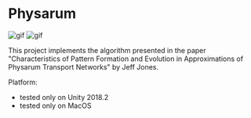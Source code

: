 Physarum
====

![gif](Media/announcement.gif) ![gif](Media/2dots.gif)


This project implements the algorithm presented in the paper "Characteristics of Pattern Formation and Evolution in Approximations of Physarum Transport Networks" by Jeff Jones. 

Platform:
- tested only on Unity 2018.2
- tested only on MacOS
